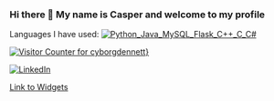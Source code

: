 ### Hi there 👋 My name is Casper and welcome to my profile


Languages I have used:
[![Python_Java_MySQL_Flask_C++_C_C#](https://pimp-my-readme.webapp.io/pimp-my-readme/technology?technology=Python_Java_MySQL_Flask_C%2B%2B_C_C%23)](https://pimp-my-readme.webapp.io)

[![Visitor Counter for cyborgdennett](https://pimp-my-readme.webapp.io/pimp-my-readme/visitor-counter?page=cyborgdennett)}](https://pimp-my-readme.webapp.io)

[![LinkedIn](https://pimp-my-readme.webapp.io/pimp-my-readme/social-media?social=LinkedIn)](https://www.linkedin.com/in/casper-belier-807739140/)

[Link to Widgets](https://pimp-my-readme.webapp.io/)
